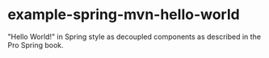 # example-spring-mvn-hello-world
"Hello World!" in Spring style as decoupled components as described in the Pro Spring book.
